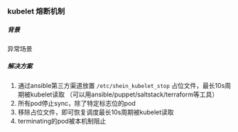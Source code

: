 ### kubelet 熔断机制

##### 背景
异常场景

##### 解决方案
1. 通过ansible第三方渠道放置 `/etc/shein_kubelet_stop` 占位文件，最长10s周期被kubelet读取 （可以用ansible/puppet/saltstack/terraform等工具）
2. 所有pod停止sync，除了特定标志位的pod
3. 移除占位文件，即可恢复调度最长10s周期被kubelet读取
4. terminating的pod被本机制阻止